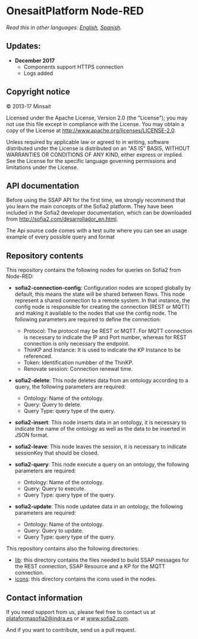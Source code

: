 # OnesaitPlatform Node-RED

*Read this in other languages: [English](README.md), [Spanish](README.es.md).*

## Updates:

* **December 2017**
	* Components support HTTPS connection 
	* Logs added


## Copyright notice

© 2013-17 Minsait

Licensed under the Apache License, Version 2.0 (the "License"); you may not use this file except in compliance with the License. You may obtain a copy of the License at http://www.apache.org/licenses/LICENSE-2.0.

Unless required by applicable law or agreed to in writing, software distributed under the License is distributed on an "AS IS" BASIS, WITHOUT WARRANTIES OR CONDITIONS OF ANY KIND, either express or implied. See the License for the specific language governing permissions and limitations under the License.

## API documentation

Before using the SSAP API for the first time, we strongly recommend that you learn the main concepts of the Sofia2 platform. They have been included in the Sofia2 developer documentation, which can be downloaded from http://sofia2.com/desarrollador_en.html.

The Api source code comes with a test suite where you can see an usage example of every possible query and format

## Repository contents
This repository contains the following nodes for queries on Sofia2 from Node-RED:

* **sofia2-connection-config**: Configuration nodes are scoped globally by default, this means the state will be shared between flows. This node represent a shared connection to a remote system. In that instance, the config node is responsible for creating the connection (REST or MQTT) and making it available to the nodes that use the config node. The following parameters are required to define the connection:
  * Protocol: The protocol may be REST or MQTT. For MQTT connection is necessary to indicate the IP and Port number, whereas for REST connection is only necessary the endpoint.
  * ThinKP and Instance: It is used to indicate the KP Instance to be referenced.
  * Token: Identification numbber of the ThinKP.
  * Renovate session: Connection renewal time.
  
* **sofia2-delete**: This node deletes data from an ontology according to a query, the following parameters are required:
  * Ontology: Name of the ontology.
  * Query: Query to delete.
  * Query Type: query type of the query.

* **sofia2-insert**: This node inserts data in an ontology, it is necessary to indicate the name of the ontology as well as the data to be inserted in JSON format.

* **sofia2-leave**: This node leaves the session, it is necessary to indicate sessionKey that should be closed.

* **sofia2-query**: This node execute a query on an ontology, the following parameters are required:
  * Ontology: Name of the ontology.
  * Query: Query to execute.
  * Query Type: query type of the query.
  
* **sofia2-update**: This node updatee data in an ontology, the following parameters are required:
  * Ontology: Name of the ontology.
  * Query: Query to update.
  * Query Type: query type of the query.

This repository contains also the following directories:

* [lib](lib): this directory contains the files needed to build SSAP messages for the REST connection, SSAP Resource and a KP for the MQTT connection.
* [icons](icons): this directory contains the icons used in the nodes.

## Contact information

If you need support from us, please feel free to contact us at [plataformasofia2@indra.es](mailto:plataformasofia2@indra.es) or at www.sofia2.com.

And if you want to contribute, send us a pull request.
